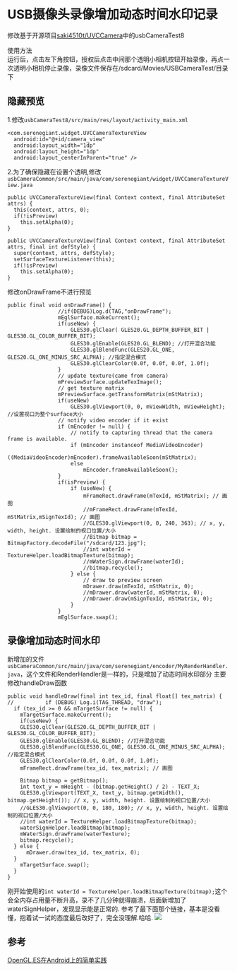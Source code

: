 # USB摄像头录像增加动态时间水印记录
修改基于开源项目[saki4510t/UVCCamera](https://github.com/saki4510t/UVCCamera)中的usbCameraTest8

使用方法  
运行后，点击左下角按钮，授权后点击中间那个透明小相机按钮开始录像，再点一次透明小相机停止录像，录像文件保存在/sdcard/Movies/USBCameraTest/目录下
## 隐藏预览
1.修改```usbCameraTest8/src/main/res/layout/activity_main.xml```
```
<com.serenegiant.widget.UVCCameraTextureView
  android:id="@+id/camera_view"
  android:layout_width="1dp"
  android:layout_height="1dp"
  android:layout_centerInParent="true" />
```
2.为了确保隐藏在设置个透明,修改```usbCameraCommon/src/main/java/com/serenegiant/widget/UVCCameraTextureView.java```
```
public UVCCameraTextureView(final Context context, final AttributeSet attrs) {
  this(context, attrs, 0);
  if(!isPreview)
    this.setAlpha(0);
}

public UVCCameraTextureView(final Context context, final AttributeSet attrs, final int defStyle) {
  super(context, attrs, defStyle);
  setSurfaceTextureListener(this);
  if(!isPreview)
    this.setAlpha(0);
}
```
修改onDrawFrame不进行预览
```
public final void onDrawFrame() {
				//if(DEBUG)Log.d(TAG,"onDrawFrame");
				mEglSurface.makeCurrent();
				if(useNew) {
					GLES30.glClear( GLES20.GL_DEPTH_BUFFER_BIT | GLES30.GL_COLOR_BUFFER_BIT);
					GLES30.glEnable(GLES20.GL_BLEND); //打开混合功能
					GLES30.glBlendFunc(GLES20.GL_ONE, GLES20.GL_ONE_MINUS_SRC_ALPHA); //指定混合模式
					GLES30.glClearColor(0.0f, 0.0f, 0.0f, 1.0f);
				}
				// update texture(came from camera)
				mPreviewSurface.updateTexImage();
				// get texture matrix
				mPreviewSurface.getTransformMatrix(mStMatrix);
				if(useNew)
					GLES30.glViewport(0, 0, mViewWidth, mViewHeight); //设置视口为整个surface大小
				// notify video encoder if it exist
				if (mEncoder != null) {
					// notify to capturing thread that the camera frame is available.
					if (mEncoder instanceof MediaVideoEncoder)
						((MediaVideoEncoder)mEncoder).frameAvailableSoon(mStMatrix);
					else
						mEncoder.frameAvailableSoon();
				}
				if(isPreview) {
					if (useNew) {
						mFrameRect.drawFrame(mTexId, mStMatrix); // 画图
						//mFrameRect.drawFrame(mTexId, mStMatrix,mSignTexId); // 画图
						//GLES30.glViewport(0, 0, 240, 363); // x, y, width, height. 设置绘制的视口位置/大小
						//Bitmap bitmap = BitmapFactory.decodeFile("/sdcard/123.jpg");
						//int waterId = TextureHelper.loadBitmapTexture(bitmap);
						//mWaterSign.drawFrame(waterId);
						//bitmap.recycle();
					} else {
						// draw to preview screen
						mDrawer.draw(mTexId, mStMatrix, 0);
						//mDrawer.draw(waterId, mStMatrix, 0);
						//mDrawer.draw(mSignTexId, mStMatrix, 0);
					}
				}
				mEglSurface.swap();
```

## 录像增加动态时间水印
新增加的文件```usbCameraCommon/src/main/java/com/serenegiant/encoder/MyRenderHandler.java```，这个文件和RenderHandler是一样的，只是增加了动态时间水印部分
主要修改handleDraw函数
```
public void handleDraw(final int tex_id, final float[] tex_matrix) {
//    		if (DEBUG) Log.i(TAG_THREAD, "draw");
  if (tex_id >= 0 && mTargetSurface != null) {
    mTargetSurface.makeCurrent();
    if(useNew) {
    GLES30.glClear(GLES20.GL_DEPTH_BUFFER_BIT | GLES30.GL_COLOR_BUFFER_BIT);
    GLES30.glEnable(GLES30.GL_BLEND); //打开混合功能
    GLES30.glBlendFunc(GLES30.GL_ONE, GLES30.GL_ONE_MINUS_SRC_ALPHA); //指定混合模式
    GLES30.glClearColor(0.0f, 0.0f, 0.0f, 1.0f);
    mFrameRect.drawFrame(tex_id, tex_matrix); // 画图

    Bitmap bitmap = getBitmap();
    int text_y = mHeight - (bitmap.getHeight() / 2) - TEXT_X;
    GLES30.glViewport(TEXT_X, text_y, bitmap.getWidth(), bitmap.getHeight()); // x, y, width, height. 设置绘制的视口位置/大小
    //GLES30.glViewport(0, 0, 180, 180); // x, y, width, height. 设置绘制的视口位置/大小
    //int waterId = TextureHelper.loadBitmapTexture(bitmap);
    waterSignHelper.loadBitmap(bitmap);
    mWaterSign.drawFrame(waterTexture);
    bitmap.recycle();
  } else {
      mDrawer.draw(tex_id, tex_matrix, 0);
  }
    mTargetSurface.swap();
  }
}
```
刚开始使用的```int waterId = TextureHelper.loadBitmapTexture(bitmap);```这个会全内存占用量不断升高，录不了几分钟就得崩溃，后面新增加了waterSignHelper，发现显示能是正常的.
参考了最下面那个链接，基本是没看懂，抱着试一试的态度最后改好了，完全没理解.哈哈.
![](https://github.com/hcly/UVCCamera/video.png)

## 参考
[OpenGL.ES在Android上的简单实践](https://blog.csdn.net/a360940265a/category_7388966.html)
